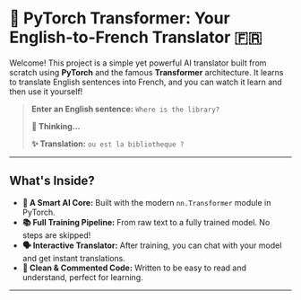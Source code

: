 # 🚀 PyTorch Transformer: Your English-to-French Translator 🇫🇷

Welcome! This project is a simple yet powerful AI translator built from scratch using **PyTorch** and the famous **Transformer** architecture. It learns to translate English sentences into French, and you can watch it learn and then use it yourself!

> **Enter an English sentence:** `Where is the library?`
>
> **🧠 Thinking...**
>
> **✨ Translation:** `ou est la bibliotheque ?`

---
## What's Inside?
* **🧠 A Smart AI Core:** Built with the modern `nn.Transformer` module in PyTorch.
* **📚 Full Training Pipeline:** From raw text to a fully trained model. No steps are skipped!
* **🗣️ Interactive Translator:** After training, you can chat with your model and get instant translations.
* **📝 Clean & Commented Code:** Written to be easy to read and understand, perfect for learning.

---
